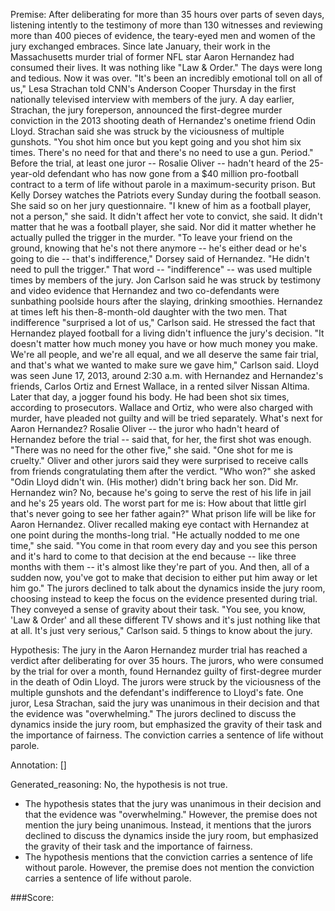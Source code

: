 
Premise:
After deliberating for more than 35 hours over parts of seven days, listening intently to the testimony of more than 130 witnesses and reviewing more than 400 pieces of evidence, the teary-eyed men and women of the jury exchanged embraces. Since late January, their work in the Massachusetts murder trial of former NFL star Aaron Hernandez had consumed their lives. It was nothing like "Law & Order." The days were long and tedious. Now it was over. "It's been an incredibly emotional toll on all of us," Lesa Strachan told CNN's Anderson Cooper Thursday in the first nationally televised interview with members of the jury. A day earlier, Strachan, the jury foreperson, announced the first-degree murder conviction in the 2013 shooting death of Hernandez's onetime friend Odin Lloyd. Strachan said she was struck by the viciousness of multiple gunshots. "You shot him once but you kept going and you shot him six times. There's no need for that and there's no need to use a gun. Period." Before the trial, at least one juror -- Rosalie Oliver -- hadn't heard of the 25-year-old defendant who has now gone from a $40 million pro-football contract to a term of life without parole in a maximum-security prison. But Kelly Dorsey watches the Patriots every Sunday during the football season. She said so on her jury questionnaire. "I knew of him as a football player, not a person," she said. It didn't affect her vote to convict, she said. It didn't matter that he was a football player, she said. Nor did it matter whether he actually pulled the trigger in the murder. "To leave your friend on the ground, knowing that he's not there anymore -- he's either dead or he's going to die -- that's indifference," Dorsey said of Hernandez. "He didn't need to pull the trigger." That word -- "indifference" -- was used multiple times by members of the jury. Jon Carlson said he was struck by testimony and video evidence that Hernandez and two co-defendants were sunbathing poolside hours after the slaying, drinking smoothies. Hernandez at times left his then-8-month-old daughter with the two men. That indifference "surprised a lot of us," Carlson said. He stressed the fact that Hernandez played football for a living didn't influence the jury's decision. "It doesn't matter how much money you have or how much money you make. We're all people, and we're all equal, and we all deserve the same fair trial, and that's what we wanted to make sure we gave him," Carlson said. Lloyd was seen June 17, 2013, around 2:30 a.m. with Hernandez and Hernandez's friends, Carlos Ortiz and Ernest Wallace, in a rented silver Nissan Altima. Later that day, a jogger found his body. He had been shot six times, according to prosecutors. Wallace and Ortiz, who were also charged with murder, have pleaded not guilty and will be tried separately. What's next for Aaron Hernandez? Rosalie Oliver -- the juror who hadn't heard of Hernandez before the trial -- said that, for her, the first shot was enough. "There was no need for the other five," she said. "One shot for me is cruelty." Oliver and other jurors said they were surprised to receive calls from friends congratulating them after the verdict. "Who won?" she asked "Odin Lloyd didn't win. (His mother) didn't bring back her son. Did Mr. Hernandez win? No, because he's going to serve the rest of his life in jail and he's 25 years old. The worst part for me is: How about that little girl that's never going to see her father again?" What prison life will be like for Aaron Hernandez. Oliver recalled making eye contact with Hernandez at one point during the months-long trial. "He actually nodded to me one time," she said. "You come in that room every day and you see this person and it's hard to come to that decision at the end because -- like three months with them -- it's almost like they're part of you. And then, all of a sudden now, you've got to make that decision to either put him away or let him go." The jurors declined to talk about the dynamics inside the jury room, choosing instead to keep the focus on the evidence presented during trial. They conveyed a sense of gravity about their task. "You see, you know, 'Law & Order' and all these different TV shows and it's just nothing like that at all. It's just very serious," Carlson said. 5 things to know about the jury.


Hypothesis:
The jury in the Aaron Hernandez murder trial has reached a verdict after deliberating for over 35 hours. The jurors, who were consumed by the trial for over a month, found Hernandez guilty of first-degree murder in the death of Odin Lloyd. The jurors were struck by the viciousness of the multiple gunshots and the defendant's indifference to Lloyd's fate. One juror, Lesa Strachan, said the jury was unanimous in their decision and that the evidence was "overwhelming." The jurors declined to discuss the dynamics inside the jury room, but emphasized the gravity of their task and the importance of fairness. The conviction carries a sentence of life without parole.

Annotation:
[]

Generated_reasoning:
No, the hypothesis is not true. 
- The hypothesis states that the jury was unanimous in their decision and that the evidence was "overwhelming." However, the premise does not mention the jury being unanimous. Instead, it mentions that the jurors declined to discuss the dynamics inside the jury room, but emphasized the gravity of their task and the importance of fairness. 
- The hypothesis mentions that the conviction carries a sentence of life without parole. However, the premise does not mention the conviction carries a sentence of life without parole.

###Score:
